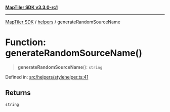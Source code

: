 [**MapTiler SDK v3.3.0-rc1**](../../../../README.md)

***

[MapTiler SDK](../../../../README.md) / [helpers](../README.md) / generateRandomSourceName

# Function: generateRandomSourceName()

> **generateRandomSourceName**(): `string`

Defined in: [src/helpers/stylehelper.ts:41](https://github.com/maptiler/maptiler-sdk-js/blob/d9cb958ebf063ecde2f6f583eb172e5a83460e6a/src/helpers/stylehelper.ts#L41)

## Returns

`string`
